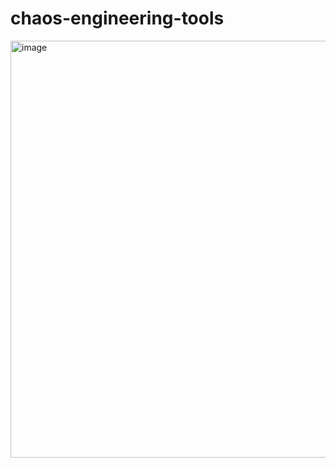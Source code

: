 # chaos-engineering-tools
<img width="667" alt="image" src="https://github.com/cloudtechner/chaos-engineering-tools/assets/87966660/f231578d-fa12-4fef-931b-6d35c5dc08e6">

